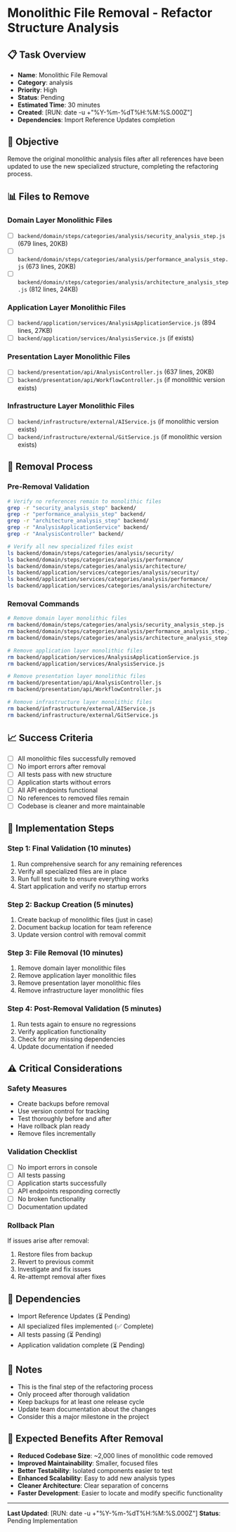 # Monolithic File Removal - Refactor Structure Analysis

## 📋 Task Overview
- **Name**: Monolithic File Removal
- **Category**: analysis
- **Priority**: High
- **Status**: Pending
- **Estimated Time**: 30 minutes
- **Created**: [RUN: date -u +"%Y-%m-%dT%H:%M:%S.000Z"]
- **Dependencies**: Import Reference Updates completion

## 🎯 Objective
Remove the original monolithic analysis files after all references have been updated to use the new specialized structure, completing the refactoring process.

## 📊 Files to Remove

### Domain Layer Monolithic Files
- [ ] `backend/domain/steps/categories/analysis/security_analysis_step.js` (679 lines, 20KB)
- [ ] `backend/domain/steps/categories/analysis/performance_analysis_step.js` (673 lines, 20KB)
- [ ] `backend/domain/steps/categories/analysis/architecture_analysis_step.js` (812 lines, 24KB)

### Application Layer Monolithic Files
- [ ] `backend/application/services/AnalysisApplicationService.js` (894 lines, 27KB)
- [ ] `backend/application/services/AnalysisService.js` (if exists)

### Presentation Layer Monolithic Files
- [ ] `backend/presentation/api/AnalysisController.js` (637 lines, 20KB)
- [ ] `backend/presentation/api/WorkflowController.js` (if monolithic version exists)

### Infrastructure Layer Monolithic Files
- [ ] `backend/infrastructure/external/AIService.js` (if monolithic version exists)
- [ ] `backend/infrastructure/external/GitService.js` (if monolithic version exists)

## 🔧 Removal Process

### Pre-Removal Validation
```bash
# Verify no references remain to monolithic files
grep -r "security_analysis_step" backend/
grep -r "performance_analysis_step" backend/
grep -r "architecture_analysis_step" backend/
grep -r "AnalysisApplicationService" backend/
grep -r "AnalysisController" backend/

# Verify all new specialized files exist
ls backend/domain/steps/categories/analysis/security/
ls backend/domain/steps/categories/analysis/performance/
ls backend/domain/steps/categories/analysis/architecture/
ls backend/application/services/categories/analysis/security/
ls backend/application/services/categories/analysis/performance/
ls backend/application/services/categories/analysis/architecture/
```

### Removal Commands
```bash
# Remove domain layer monolithic files
rm backend/domain/steps/categories/analysis/security_analysis_step.js
rm backend/domain/steps/categories/analysis/performance_analysis_step.js
rm backend/domain/steps/categories/analysis/architecture_analysis_step.js

# Remove application layer monolithic files
rm backend/application/services/AnalysisApplicationService.js
rm backend/application/services/AnalysisService.js

# Remove presentation layer monolithic files
rm backend/presentation/api/AnalysisController.js
rm backend/presentation/api/WorkflowController.js

# Remove infrastructure layer monolithic files
rm backend/infrastructure/external/AIService.js
rm backend/infrastructure/external/GitService.js
```

## 📈 Success Criteria
- [ ] All monolithic files successfully removed
- [ ] No import errors after removal
- [ ] All tests pass with new structure
- [ ] Application starts without errors
- [ ] All API endpoints functional
- [ ] No references to removed files remain
- [ ] Codebase is cleaner and more maintainable

## 🚀 Implementation Steps

### Step 1: Final Validation (10 minutes)
1. Run comprehensive search for any remaining references
2. Verify all specialized files are in place
3. Run full test suite to ensure everything works
4. Start application and verify no startup errors

### Step 2: Backup Creation (5 minutes)
1. Create backup of monolithic files (just in case)
2. Document backup location for team reference
3. Update version control with removal commit

### Step 3: File Removal (10 minutes)
1. Remove domain layer monolithic files
2. Remove application layer monolithic files
3. Remove presentation layer monolithic files
4. Remove infrastructure layer monolithic files

### Step 4: Post-Removal Validation (5 minutes)
1. Run tests again to ensure no regressions
2. Verify application functionality
3. Check for any missing dependencies
4. Update documentation if needed

## ⚠️ Critical Considerations

### Safety Measures
- Create backups before removal
- Use version control for tracking
- Test thoroughly before and after
- Have rollback plan ready
- Remove files incrementally

### Validation Checklist
- [ ] No import errors in console
- [ ] All tests passing
- [ ] Application starts successfully
- [ ] API endpoints responding correctly
- [ ] No broken functionality
- [ ] Documentation updated

### Rollback Plan
If issues arise after removal:
1. Restore files from backup
2. Revert to previous commit
3. Investigate and fix issues
4. Re-attempt removal after fixes

## 🔗 Dependencies
- Import Reference Updates (⏳ Pending)
- All specialized files implemented (✅ Complete)
- All tests passing (⏳ Pending)
- Application validation complete (⏳ Pending)

## 📝 Notes
- This is the final step of the refactoring process
- Only proceed after thorough validation
- Keep backups for at least one release cycle
- Update team documentation about the changes
- Consider this a major milestone in the project

## 🎉 Expected Benefits After Removal
- **Reduced Codebase Size**: ~2,000 lines of monolithic code removed
- **Improved Maintainability**: Smaller, focused files
- **Better Testability**: Isolated components easier to test
- **Enhanced Scalability**: Easy to add new analysis types
- **Cleaner Architecture**: Clear separation of concerns
- **Faster Development**: Easier to locate and modify specific functionality

---

**Last Updated**: [RUN: date -u +"%Y-%m-%dT%H:%M:%S.000Z"]
**Status**: Pending Implementation 